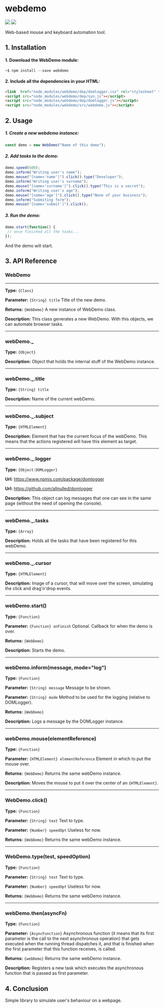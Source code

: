  


# webdemo


![](https://img.shields.io/badge/webdemo-v1.0.0-green.svg) ![](https://img.shields.io/badge/stable-70%25-orange.svg)


Web-based mouse and keyboard automation tool.



## 1. Installation

#### 1. Download the WebDemo module:

`~$ npm install --save webdemo`

#### 2. Include all the dependencies in your HTML:

```html
<link  href="node_modules/webdemo/dep/domlogger.css" rel="stylesheet" type="text/css" />
<script src="node_modules/webdemo/dep/syn.js"></script>
<script src="node_modules/webdemo/dep/domlogger.js"></script>
<script src="node_modules/webdemo/src/webdemo.js"></script>
```

## 2. Usage

##### 1. Create a new webdemo instance:

```js
const demo = new WebDemo("Name of this demo");
```

##### 2. Add tasks to the demo:

```js
demo.speed(600);
demo.inform("Writing user's name");
demo.mouse("[name='name']").click().type("Developer");
demo.inform("Writing user's surname");
demo.mouse("[name='surname']").click().type("This is a secret");
demo.inform("Writing user's age");
demo.mouse("[name='age']").click().type("None of your business");
demo.inform("Submiting form");
demo.mouse("[name='submit']").click();
```

##### 3. Run the demo:

```js
demo.start(function() {
 // once finished all the tasks...
});
```

And the demo will start.





 

## 3. API Reference














 

### WebDemo
----

**Type:** `{Class}`

**Parameter:** `{String} title` Title of the new demo.

**Returns:** `{WebDemo}` A new instance of WebDemo class.

**Description:** This class generates a new WebDemo. With this objects, we can automate browser tasks.




 

----
### webDemo._

**Type:** `{Object}`

**Description:** Object that holds the internal stuff of the WebDemo instance.



 

----
### webDemo._.title

**Type:** `{String} title`

**Description:** Name of the current webDemo.



 

----
### webDemo._.subject

**Type:** `{HTMLElement}`

**Description:** Element that has the current focus of the webDemo. This means that the actions registered will have this element as target.



 

----
### webDemo._.logger

**Type:** `{Object:DOMLogger}` 

**Url:** https://www.npmjs.com/package/domlogger

**Url:** https://github.com/allnulled/domlogger

**Description:** This object can log messages that one can see in the same page (without the need of opening the console).



 

----
### webDemo._.tasks

**Type:** `{Array}`

**Description:** Holds all the tasks that have been registered for this webDemo.



 

----
### webDemo._.cursor

**Type:** `{HTMLElement}`

**Description:** Image of a cursor, that will move over the screen, simulating the click and drag'n'drop events.



 

----
### webDemo.start()

**Type:** `{Function}`

**Parameter:** `{Function} onFinish` Optional. Callback for when the demo is over.

**Returns:** `{WebDemo}`

**Description:** Starts the demo.



 

----
### webDemo.inform(message, mode="log")

**Type:** `{Function}`

**Parameter:** `{String} message` Message to be shown.

**Parameter:** `{String} mode` Method to be used for the logging (relative to DOMLogger).

**Returns:** `{WebDemo}`  

**Description:** Logs a message by the DOMLogger instance.



 

----
### webDemo.mouse(elementReference)

**Type:** `{Function}`

**Parameter:** `{HTMLElement} elementReference` Element in which to put the mouse over.

**Returns:** `{WebDemo}` Returns the same webDemo instance.

**Description:** Moves the mouse to put it over the center of an `{HTMLElement}`.



 

----
### WebDemo.click()

**Type:** `{Function}`

**Parameter:** `{String} text` Text to type.

**Parameter:** `{Number} speedOpt` Useless for now.

**Returns:** `{WebDemo}` Returns the same webDemo instance.




 

----
### WebDemo.type(test, speedOption)

**Type:** `{Function}`

**Parameter:** `{String} text` Text to type.

**Parameter:** `{Number} speedOpt` Useless for now.

**Returns:** `{WebDemo}` Returns the same webDemo instance.




 

----
### webDemo.then(asyncFn)

**Type:** `{Function}`

**Parameter:** `{AsyncFunction}` Asynchronous function (it 
means that its first parameter is the call to the next 
asynchronous operation) that gets executed when the running
thread dispatches it, and that is finished when the first 
parameter that this function receives, is called.

**Returns:** `{webDemo}` Returns the same webDemo instance.

**Description:** Registers a new task which executes the 
asynchronous function that is passed as first parameter.



 

## 4. Conclusion

Simple library to simulate user's behaviour on a webpage.






